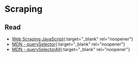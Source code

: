 # Scraping

## Read

* [Web Scraping JavaScript](https://www.scrapingbee.com/blog/web-scraping-javascript/){:target="_blank" rel="noopener"}
* [MDN - querySelector](https://developer.mozilla.org/en-US/docs/Web/API/Document/querySelector){:target="_blank" rel="noopener"}
* [MDN - querySelectorAll](https://developer.mozilla.org/en-US/docs/Web/API/Document/querySelectorAll){:target="_blank" rel="noopener"}
